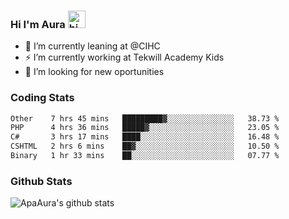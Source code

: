 ### Hi I'm Aura <img src="https://user-images.githubusercontent.com/1303154/88677602-1635ba80-d120-11ea-84d8-d263ba5fc3c0.gif" width="28px" alt="hi">

- 🔭 I’m currently leaning at @CIHC
- ⚡ I’m currently working at Tekwill Academy Kids
- 🤔 I’m looking for new oportunities


### Coding Stats

<!--START_SECTION:waka-->

```txt
Other    7 hrs 45 mins   █████████▓░░░░░░░░░░░░░░░   38.73 %
PHP      4 hrs 36 mins   █████▓░░░░░░░░░░░░░░░░░░░   23.05 %
C#       3 hrs 17 mins   ████░░░░░░░░░░░░░░░░░░░░░   16.48 %
CSHTML   2 hrs 6 mins    ██▓░░░░░░░░░░░░░░░░░░░░░░   10.50 %
Binary   1 hr 33 mins    ██░░░░░░░░░░░░░░░░░░░░░░░   07.77 %
```

<!--END_SECTION:waka-->

### Github Stats

![ApaAura's github stats](https://github-readme-stats.vercel.app/api?username=ApaAura&count_private=true&theme=tokyonight&hide=contribs,prs)
